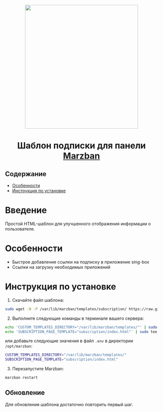 <p align="center">
  <a href="https://github.com/WhyMan1/marzban-template/tree/master/subscription" target="_blank" rel="noopener noreferrer">
    <picture>
      <source media="(prefers-color-scheme: dark)" srcset="https://raw.githubusercontent.com/WhyMan1/marzban-template/master/subscription/PreviewTemplate.png">
      <img width="372" height="408" src="https://raw.githubusercontent.com/WhyMan1/marzban-template/master/subscription/PreviewTemplate.png">
    </picture>
  </a>
</p>
<h1 align="center">Шаблон подписки для панели <a href="https://github.com/Gozargah/Marzban">Marzban</a></h1>

## Содержание
- [Особенности](#особенности)
- [Инструкция по установке](#инструкция-по-установке)

# Введение
Простой HTML-шаблон для улучшенного отображения информации о пользователе.

# Особенности
- Быстрое добавление ссылки на подписку в приложение sing-box
- Ссылки на загрузку необходимых приложений

# Инструкция по установке
1. Скачайте файл шаблона:
```sh
sudo wget -N -P /var/lib/marzban/templates/subscription/ https://raw.githubusercontent.com/DigneZzZ/marzneshin-template-ru/master/subscription/index.html
```

2. Выполните следующие команды в терминале вашего сервера:
```sh
echo 'CUSTOM_TEMPLATES_DIRECTORY="/var/lib/marzban/templates/"' | sudo tee -a /opt/marzban/.env
echo 'SUBSCRIPTION_PAGE_TEMPLATE="subscription/index.html"' | sudo tee -a /opt/marzban/.env
```
или добавьте следующие значения в файл `.env` в директории `/opt/marzban`:
```sh
CUSTOM_TEMPLATES_DIRECTORY="/var/lib/marzban/templates/"
SUBSCRIPTION_PAGE_TEMPLATE="subscription/index.html"
```

3. Перезапустите Marzban:
```sh
marzban restart
```

## Обновление
Для обновления шаблона достаточно повторить первый шаг.


